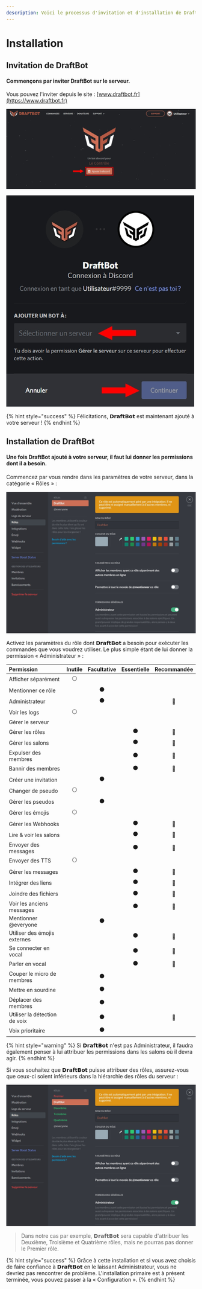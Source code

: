 ```yaml
---
description: Voici le processus d'invitation et d'installation de DraftBot.
---
```


# Installation

## Invitation de **DraftBot**

#### Commençons par inviter **DraftBot** sur le serveur.

Vous pouvez l'inviter depuis le site : [www.draftbot.fr](https://www.draftbot.fr)

![Cliquez sur &#xAB; Ajouter &#xE0; discord &#xBB;](.gitbook/assets/invitationdraftbot.jpg)

![Connectez-vous si n&#xE9;cessaire puis choisissez votre serveur. Enfin, cliquez sur &#xAB; Autoriser &#xBB;.](.gitbook/assets/ajoutdraftbot.jpg)

{% hint style="success" %}
Félicitations, 𝗗𝗿𝗮𝗳𝘁𝗕𝗼𝘁 est maintenant ajouté à votre serveur !
{% endhint %}

## Installation de DraftBot

#### Une fois DraftBot ajouté à votre serveur, il faut lui donner les permissions dont il a besoin.

Commencez par vous rendre dans les paramètres de votre serveur, dans la catégorie « Rôles » :

![](.gitbook/assets/draftbot.jpg)

Activez les paramètres du rôle dont 𝗗𝗿𝗮𝗳𝘁𝗕𝗼𝘁 a besoin pour exécuter les commandes que vous voudrez utiliser. Le plus simple étant de lui donner la permission « Administrateur » :

| Permission | Inutile | Facultative | Essentielle | Recommandée |
| :--- | :---: | :---: | :---: | :---: |
| Afficher séparément | ⚪ |  |  |  |
| Mentionner ce rôle |  | ⚫ |  |  |
| Administrateur |  | ⚫ |  | 🔴 |
| Voir les logs | ⚪ |  |  |  |
| Gérer le serveur |  |  |  |  |
| Gérer les rôles |  |  | ⚫ | 🔴 |
| Gérer les salons |  |  | ⚫ | 🔴 |
| Expulser des membres |  |  | ⚫ | 🔴 |
| Bannir des membres |  |  | ⚫ | 🔴 |
| Créer une invitation |  | ⚫ |  |  |
| Changer de pseudo | ⚪ |  |  |  |
| Gérer les pseudos |  | ⚫ |  |  |
| Gérer les émojis | ⚪ |  |  |  |
| Gérer les Webhooks |  |  | ⚫ | 🔴 |
| Lire & voir les salons |  |  | ⚫ | 🔴 |
| Envoyer des messages |  |  | ⚫ | 🔴 |
| Envoyer des TTS | ⚪ |  |  |  |
| Gérer les messages |  |  | ⚫ | 🔴 |
| Intégrer des liens |  |  | ⚫ | 🔴 |
| Joindre des fichiers |  |  | ⚫ | 🔴 |
| Voir les anciens messages |  |  | ⚫ | 🔴 |
| Mentionner @everyone |  | ⚫ |  |  |
| Utiliser des émojis externes |  |  | ⚫ | 🔴 |
| Se connecter en vocal |  |  | ⚫ | 🔴 |
| Parler en vocal |  |  | ⚫ | 🔴 |
| Couper le micro de membres |  | ⚫ |  |  |
| Mettre en sourdine |  | ⚫ |  |  |
| Déplacer des membres |  | ⚫ |  |  |
| Utiliser la détection de voix |  | ⚫ |  | 🔴 |
| Voix prioritaire |  | ⚫ |  |  |

{% hint style="warning" %}
Si 𝗗𝗿𝗮𝗳𝘁𝗕𝗼𝘁 n'est pas Administrateur, il faudra également penser à lui attribuer les permissions dans les salons où il devra agir.
{% endhint %}

Si vous souhaitez que 𝗗𝗿𝗮𝗳𝘁𝗕𝗼𝘁 puisse attribuer des rôles, assurez-vous que ceux-ci soient inférieurs dans la hiérarchie des rôles du serveur :

![DraftBot est positionn&#xE9; en dessous du r&#xF4;le Premier dans la hi&#xE9;rarchie des r&#xF4;les.](.gitbook/assets/draftbot%20%281%29.jpg)

> Dans notre cas par exemple, 𝗗𝗿𝗮𝗳𝘁𝗕𝗼𝘁 sera capable d'attribuer les Deuxième, Troisième et Quatrième rôles, mais ne pourras pas donner le Premier rôle.

{% hint style="success" %}
Grâce à cette installation et si vous avez choisis de faire confiance à 𝗗𝗿𝗮𝗳𝘁𝗕𝗼𝘁 en le laissant Administrateur, vous ne devriez pas rencontrer de problème. L'installation primaire est à présent terminée, vous pouvez passer à la « Configuration ».
{% endhint %}



